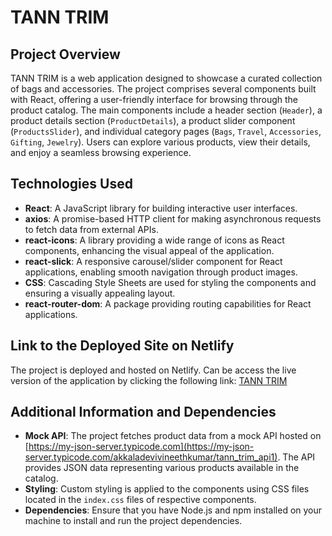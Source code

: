 # TANN TRIM

## Project Overview
TANN TRIM is a web application designed to showcase a curated collection of bags and accessories. The project comprises several components built with React, offering a user-friendly interface for browsing through the product catalog. The main components include a header section (`Header`), a product details section (`ProductDetails`), a product slider component (`ProductsSlider`), and individual category pages (`Bags`, `Travel`, `Accessories`, `Gifting`, `Jewelry`). Users can explore various products, view their details, and enjoy a seamless browsing experience.

## Technologies Used
- **React**: A JavaScript library for building interactive user interfaces.
- **axios**: A promise-based HTTP client for making asynchronous requests to fetch data from external APIs.
- **react-icons**: A library providing a wide range of icons as React components, enhancing the visual appeal of the application.
- **react-slick**: A responsive carousel/slider component for React applications, enabling smooth navigation through product images.
- **CSS**: Cascading Style Sheets are used for styling the components and ensuring a visually appealing layout.
- **react-router-dom**: A package providing routing capabilities for React applications.

## Link to the Deployed Site on Netlify
The project is deployed and hosted on Netlify. Can be access the live version of the application by clicking the following link: [TANN TRIM](https://tanntrim11.netlify.app/)

## Additional Information and Dependencies
- **Mock API**: The project fetches product data from a mock API hosted on [https://my-json-server.typicode.com](https://my-json-server.typicode.com/akkaladevivineethkumar/tann_trim_api1). The API provides JSON data representing various products available in the catalog.
- **Styling**: Custom styling is applied to the components using CSS files located in the `index.css` files of respective components.
- **Dependencies**: Ensure that you have Node.js and npm installed on your machine to install and run the project dependencies.


